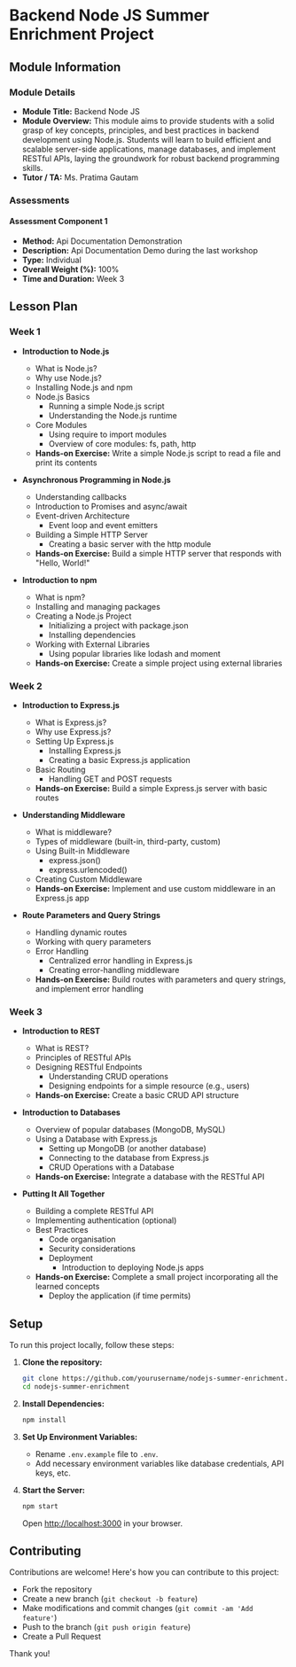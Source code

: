# Backend Node JS Summer Enrichment Project

## Module Information

### Module Details

- **Module Title:** Backend Node JS
- **Module Overview:** This module aims to provide students with a solid grasp of key concepts, principles, and best practices in backend development using Node.js. Students will learn to build efficient and scalable server-side applications, manage databases, and implement RESTful APIs, laying the groundwork for robust backend programming skills.
- **Tutor / TA:** Ms. Pratima Gautam

### Assessments

#### Assessment Component 1

- **Method:** Api Documentation Demonstration
- **Description:** Api Documentation Demo during the last workshop
- **Type:** Individual
- **Overall Weight (%):** 100%
- **Time and Duration:** Week 3

## Lesson Plan

### Week 1

- **Introduction to Node.js**
  - What is Node.js?
  - Why use Node.js?
  - Installing Node.js and npm
  - Node.js Basics
    - Running a simple Node.js script
    - Understanding the Node.js runtime
  - Core Modules
    - Using require to import modules
    - Overview of core modules: fs, path, http
  - **Hands-on Exercise:** Write a simple Node.js script to read a file and print its contents

- **Asynchronous Programming in Node.js**
  - Understanding callbacks
  - Introduction to Promises and async/await
  - Event-driven Architecture
    - Event loop and event emitters
  - Building a Simple HTTP Server
    - Creating a basic server with the http module
  - **Hands-on Exercise:** Build a simple HTTP server that responds with "Hello, World!"

- **Introduction to npm**
  - What is npm?
  - Installing and managing packages
  - Creating a Node.js Project
    - Initializing a project with package.json
    - Installing dependencies
  - Working with External Libraries
    - Using popular libraries like lodash and moment
  - **Hands-on Exercise:** Create a simple project using external libraries

### Week 2

- **Introduction to Express.js**
  - What is Express.js?
  - Why use Express.js?
  - Setting Up Express.js
    - Installing Express.js
    - Creating a basic Express.js application
  - Basic Routing
    - Handling GET and POST requests
  - **Hands-on Exercise:** Build a simple Express.js server with basic routes

- **Understanding Middleware**
  - What is middleware?
  - Types of middleware (built-in, third-party, custom)
  - Using Built-in Middleware
    - express.json()
    - express.urlencoded()
  - Creating Custom Middleware
  - **Hands-on Exercise:** Implement and use custom middleware in an Express.js app

- **Route Parameters and Query Strings**
  - Handling dynamic routes
  - Working with query parameters
  - Error Handling
    - Centralized error handling in Express.js
    - Creating error-handling middleware
  - **Hands-on Exercise:** Build routes with parameters and query strings, and implement error handling

### Week 3

- **Introduction to REST**
  - What is REST?
  - Principles of RESTful APIs
  - Designing RESTful Endpoints
    - Understanding CRUD operations
    - Designing endpoints for a simple resource (e.g., users)
  - **Hands-on Exercise:** Create a basic CRUD API structure

- **Introduction to Databases**
  - Overview of popular databases (MongoDB, MySQL)
  - Using a Database with Express.js
    - Setting up MongoDB (or another database)
    - Connecting to the database from Express.js
    - CRUD Operations with a Database
  - **Hands-on Exercise:** Integrate a database with the RESTful API

- **Putting It All Together**
  - Building a complete RESTful API
  - Implementing authentication (optional)
  - Best Practices
    - Code organisation
    - Security considerations
    - Deployment
      - Introduction to deploying Node.js apps
  - **Hands-on Exercise:** Complete a small project incorporating all the learned concepts
    - Deploy the application (if time permits)

## Setup

To run this project locally, follow these steps:

1. **Clone the repository:**

   ```bash
   git clone https://github.com/yourusername/nodejs-summer-enrichment.git
   cd nodejs-summer-enrichment
   ```

2. **Install Dependencies:**

    ```bash
    npm install
    ```

3. **Set Up Environment Variables:**

    - Rename `.env.example` file to `.env`.
    - Add necessary environment variables like database credentials, API keys, etc.

4. **Start the Server:**

    ```bash
    npm start
    ```

    Open <http://localhost:3000> in your browser.

## Contributing

Contributions are welcome! Here's how you can contribute to this project:

- Fork the repository
- Create a new branch (`git checkout -b feature`)
- Make modifications and commit changes (`git commit -am 'Add feature'`)
- Push to the branch (`git push origin feature`)
- Create a Pull Request

Thank you!